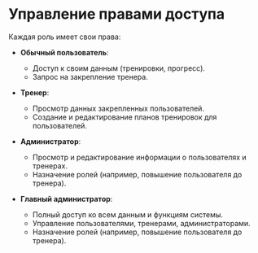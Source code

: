 ﻿# Управление правами доступа

Каждая роль имеет свои права:

- **Обычный пользователь**:  
  - Доступ к своим данным (тренировки, прогресс).  
  - Запрос на закрепление тренера.  

- **Тренер**:  
  - Просмотр данных закрепленных пользователей.  
  - Создание и редактирование планов тренировок для пользователей.  

- **Администратор**:
  - Просмотр и редактирование информации о пользователях и тренерах.  
  - Назначение ролей (например, повышение пользователя до тренера).  

- **Главный администратор**:  
  - Полный доступ ко всем данным и функциям системы.  
  - Управление пользователями, тренерами, администраторами.
  - Назначение ролей (например, повышение пользователя до тренера).  